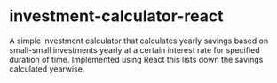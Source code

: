 # investment-calculator-react
A simple investment calculator that calculates yearly savings based on small-small investments yearly at a certain interest rate for specified duration of time. Implemented using React this lists down the savings calculated yearwise.
